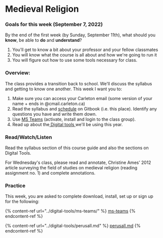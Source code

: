# Medieval Religion

### Goals for this week (September 7, 2022)

By the end of the first week (by Sunday, September 11th), what should you **know**, be able to **do** and **understand**?

1. You'll get to know a bit about your professor and your fellow classmates
2. You will know what the course is all about and how we're going to run it
3. You will figure out how to use some tools necessary for class.

### Overview:

The class provides a transition back to school. We'll discuss the syllabus and getting to know one another. This week I want you to:&#x20;

1. Make sure you can access your Carleton email (some version of your name + ends in @cmail.carleton.ca)
2. Read the syllabus and [schedule](../weekly-schedule/) on Gitbook (i.e. this place). Identify any questions you have and write them down.&#x20;
3. Use [MS Teams](broken-reference) (activate, install and login to the class group).&#x20;
4. Read up about the[ Digital tools ](broken-reference)we'll be using this year.

### Read/Watch/Listen

Read the syllabus section of this course guide and also the sections on Digital Tools.&#x20;

For Wednesday's class, please read and annotate, Christine Ames' 2012 article surveying the field of studies on medieval religion (reading assignment no. 1) and complete annotations.&#x20;

### Practice

This week, you are asked to complete download, install, set up or sign up for the following:&#x20;

{% content-ref url="../digital-tools/ms-teams/" %}
[ms-teams](../digital-tools/ms-teams/)
{% endcontent-ref %}

{% content-ref url="../digital-tools/perusall.md" %}
[perusall.md](../digital-tools/perusall.md)
{% endcontent-ref %}
